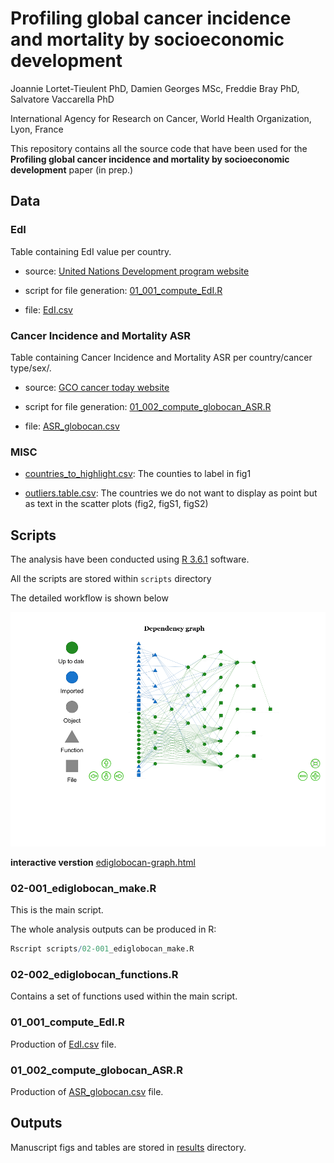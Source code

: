 # Profiling global cancer incidence and mortality by socioeconomic development

Joannie Lortet-Tieulent PhD, Damien Georges MSc, Freddie Bray PhD, Salvatore Vaccarella PhD

International Agency for Research on Cancer, World Health Organization, Lyon, France

This repository contains all the source code that have been used for the **Profiling global cancer incidence and mortality by socioeconomic development** paper (in prep.)

## Data 

### EdI

Table containing EdI value per country.

- source: [United Nations Development program website](http://hdr.undp.org/en/data)

- script for file generation: [01_001_compute_EdI.R](scripts/01_002_compute_EdI.R)

- file: [EdI.csv](data/EdI.csv)


### Cancer Incidence and Mortality ASR

Table containing Cancer Incidence and Mortality ASR per country/cancer type/sex/.

- source: [GCO cancer today website](https://gco.iarc.fr/today/home)

- script for file generation: [01_002_compute_globocan_ASR.R](scripts/01_002_compute_globocan_ASR.R)

- file: [ASR_globocan.csv](data/ASR_globocan.csv)


### MISC

- [countries_to_highlight.csv](data/countries_to_highlight.csv): The counties to label in fig1

- [outliers.table.csv](data/outliers.table.csv): The countries we do not want to display as point but as text in the scatter plots (fig2, figS1, figS2)

## Scripts

The analysis have been conducted using [R 3.6.1](https://cran.r-project.org/) software.

All the scripts are stored within `scripts` directory

The detailed workflow is shown below

![ediglobocan-graph.png](docs/ediglobocan-graph.png)

**interactive verstion** [ediglobocan-graph.html](docs/ediglobocan-graph.html)



### 02-001_ediglobocan_make.R

This is the main script.

The whole analysis outputs can be produced in R:

```R
Rscript scripts/02-001_ediglobocan_make.R
```

### 02-002_ediglobocan_functions.R

Contains a set of functions used within the main script.


### 01_001_compute_EdI.R

Production of [EdI.csv](data/EdI.csv) file.

### 01_002_compute_globocan_ASR.R

Production of [ASR_globocan.csv](data/ASR_globocan.csv) file.

## Outputs

Manuscript figs and tables are stored in [results](results) directory.


